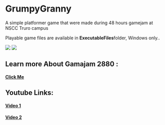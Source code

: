 # GrumpyGranny
A simple platformer game that were made during 48 hours gamejam at NSCC Truro campus


<p>Playable game files are available in <strong>ExecutableFiles</strong>folder, Windows only..</p>

<img src="https://www.dropbox.com/s/lik1xlgp7w59bts/grannySplash.png?dl=1">
<img src="https://www.dropbox.com/s/9o273xdw8ccl4ri/gamejamSplash-min.png?dl=1">

<h2>Learn more About Gamajam 2880 : </h2>
<h4><a href="https://twitter.com/hashtag/GameJam2880?src=hash">Click Me</a></h4>


<h2>Youtube Links: </h2>
<h4><a href="https://youtu.be/tupRq0_FLQk" >Video 1</a></h4>
<h4><a href="https://youtu.be/er98VFuuEhU" >Video 2</a></h4>


